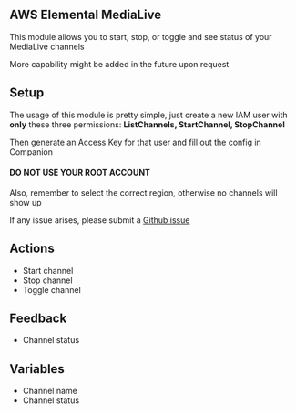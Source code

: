 ## AWS Elemental MediaLive

This module allows you to start, stop, or toggle and see status of your MediaLive channels

More capability might be added in the future upon request

## Setup

The usage of this module is pretty simple, just create a new IAM user with **only** these three permissions: **ListChannels, StartChannel, StopChannel**

Then generate an Access Key for that user and fill out the config in Companion

#### DO NOT USE YOUR ROOT ACCOUNT

Also, remember to select the correct region, otherwise no channels will show up

If any issue arises, please submit a [Github issue](https://github.com/Jorgen1040/companion-module-aws-medialive/issues)

## Actions

- Start channel
- Stop channel
- Toggle channel

## Feedback

- Channel status

## Variables

- Channel name
- Channel status
